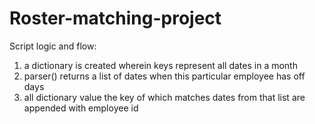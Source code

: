 # Roster-matching-project

Script logic and flow:
1) a dictionary is created wherein keys represent all dates in a month
2) parser() returns a list of dates when this particular employee has off days
3) all dictionary value the key of which matches dates from that list are appended with employee id
